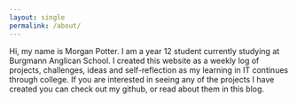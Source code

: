 ```yaml
---
layout: single
permalink: /about/
---
```

  Hi, my name is Morgan Potter. I am a year 12 student currently studying at Burgmann Anglican School. I created this website as a weekly log of projects, challenges, ideas and self-reflection as my learning in IT continues through college. If you are interested in seeing any of the projects I have created you can check out my github, or read about them in this blog.